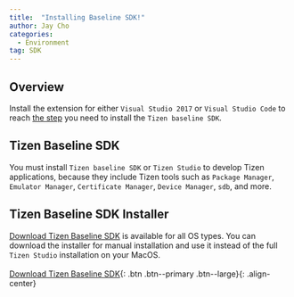 ```yaml
---
title:  "Installing Baseline SDK!"
author: Jay Cho
categories:
  - Environment
tag: SDK
---
```


## Overview
Install the extension for either `Visual Studio 2017` or `Visual Studio Code` to reach [the step]({{site.url}}{{site.baseurl}}/guides/environment#tizen-baseline-sdk) you need to install the `Tizen baseline SDK`.

## Tizen Baseline SDK
You must install `Tizen baseline SDK` or `Tizen Studio` to develop Tizen applications, because they include Tizen tools such as `Package Manager`, `Emulator Manager`, `Certificate Manager`, `Device Manager`, `sdb`, and more.

## Tizen Baseline SDK Installer
[Download Tizen Baseline SDK](http://download.tizen.org/sdk/Installer/Latest/) is available for all OS types. You can download the installer for manual installation and use it instead of the full `Tizen Studio` installation on your MacOS.<br/><br/>
[Download Tizen Baseline SDK](http://download.tizen.org/sdk/Installer/Latest/){: .btn .btn--primary .btn--large}{: .align-center}
